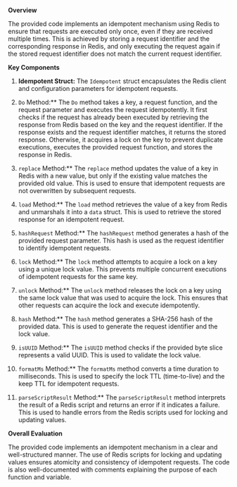 **Overview**

The provided code implements an idempotent mechanism using Redis to ensure that requests are executed only once, even if they are received multiple times. This is achieved by storing a request identifier and the corresponding response in Redis, and only executing the request again if the stored request identifier does not match the current request identifier.

**Key Components**

1. **Idempotent Struct:** The `Idempotent` struct encapsulates the Redis client and configuration parameters for idempotent requests.

2. `Do` Method:** The `Do` method takes a key, a request function, and the request parameter and executes the request idempotently. It first checks if the request has already been executed by retrieving the response from Redis based on the key and the request identifier. If the response exists and the request identifier matches, it returns the stored response. Otherwise, it acquires a lock on the key to prevent duplicate executions, executes the provided request function, and stores the response in Redis.

3. `replace` Method:** The `replace` method updates the value of a key in Redis with a new value, but only if the existing value matches the provided old value. This is used to ensure that idempotent requests are not overwritten by subsequent requests.

4. `load` Method:** The `load` method retrieves the value of a key from Redis and unmarshals it into a `data` struct. This is used to retrieve the stored response for an idempotent request.

5. `hashRequest` Method:** The `hashRequest` method generates a hash of the provided request parameter. This hash is used as the request identifier to identify idempotent requests.

6. `lock` Method:** The `lock` method attempts to acquire a lock on a key using a unique lock value. This prevents multiple concurrent executions of idempotent requests for the same key.

7. `unlock` Method:** The `unlock` method releases the lock on a key using the same lock value that was used to acquire the lock. This ensures that other requests can acquire the lock and execute idempotently.

8. `hash` Method:** The `hash` method generates a SHA-256 hash of the provided data. This is used to generate the request identifier and the lock value.

9. `isUUID` Method:** The `isUUID` method checks if the provided byte slice represents a valid UUID. This is used to validate the lock value.

10. `formatMs` Method:** The `formatMs` method converts a time duration to milliseconds. This is used to specify the lock TTL (time-to-live) and the keep TTL for idempotent requests.

11. `parseScriptResult` Method:** The `parseScriptResult` method interprets the result of a Redis script and returns an error if it indicates a failure. This is used to handle errors from the Redis scripts used for locking and updating values.

**Overall Evaluation**

The provided code implements an idempotent mechanism in a clear and well-structured manner. The use of Redis scripts for locking and updating values ensures atomicity and consistency of idempotent requests. The code is also well-documented with comments explaining the purpose of each function and variable.
